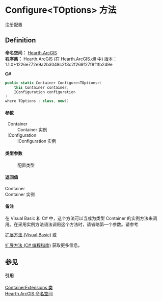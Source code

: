 # Configure&lt;TOptions&gt; 方法


注册配置



## Definition
**命名空间：** <a href="N_Hearth_ArcGIS">Hearth.ArcGIS</a>  
**程序集：** Hearth.ArcGIS (在 Hearth.ArcGIS.dll 中) 版本：1.1.0+1226e772e9a2b3048c2f3c2f269f27f8f1fb249e

**C#**
``` C#
public static Container Configure<TOptions>(
	this Container container,
	IConfiguration configuration
)
where TOptions : class, new()

```



#### 参数
<dl><dt>  Container</dt><dd>Container 实例</dd><dt>  IConfiguration</dt><dd>IConfiguration 实例</dd></dl>

#### 类型参数
<dl><dt /><dd>配置类型</dd></dl>

#### 返回值
Container  
Container 实例

#### 备注
在 Visual Basic 和 C# 中，这个方法可以当成为类型 Container 的实例方法来调用。在采用实例方法语法调用这个方法时，请省略第一个参数。请参考 <a href="https://docs.microsoft.com/dotnet/visual-basic/programming-guide/language-features/procedures/extension-methods" target="_blank" rel="noopener noreferrer">

扩展方法 (Visual Basic)</a> 或 <a href="https://docs.microsoft.com/dotnet/csharp/programming-guide/classes-and-structs/extension-methods" target="_blank" rel="noopener noreferrer">

扩展方法 (C# 编程指南)</a> 获取更多信息。

## 参见


#### 引用
<a href="T_Hearth_ArcGIS_ContainerExtensions">ContainerExtensions 类</a>  
<a href="N_Hearth_ArcGIS">Hearth.ArcGIS 命名空间</a>  
